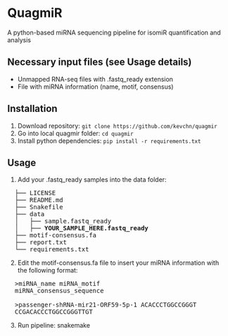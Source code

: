# QuagmiR
A python-based miRNA sequencing pipeline for isomiR quantification and analysis

## Necessary input files (see Usage details)
- Unmapped RNA-seq files  with .fastq_ready extension
- File with miRNA information (name, motif, consensus)

## Installation
1. Download repository: `git clone https://github.com/kevchn/quagmir`
2. Go into local quagmir folder: `cd quagmir`
3. Install python dependencies: `pip install -r requirements.txt`

## Usage
1. Add your .fastq_ready samples into the data folder:

<pre>
  ├── LICENSE
  ├── README.md
  ├── Snakefile
  ├── data
  │   ├── sample.fastq_ready
  │   ├── <b>YOUR_SAMPLE_HERE.fastq_ready</b>
  ├── motif-consensus.fa
  ├── report.txt
  └── requirements.txt
</pre>

2. Edit the motif-consensus.fa file to insert your miRNA information with the following format:

<pre>
  >miRNA_name miRNA_motif
  miRNA_consensus_sequence

  >passenger-shRNA-mir21-ORF59-5p-1 ACACCCTGGCCGGGT
  CCGACACCCTGGCCGGGTTGT
</pre>

3. Run pipeline: snakemake
